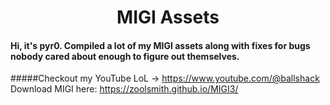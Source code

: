 <h1 align="center">MIGI Assets</h1>

#### Hi, it's pyr0. Compiled a lot of my MIGI assets along with fixes for bugs nobody cared about enough to figure out themselves.
#####Checkout my YouTube LoL -> https://www.youtube.com/@ballshack
Download MIGI here: https://zoolsmith.github.io/MIGI3/
